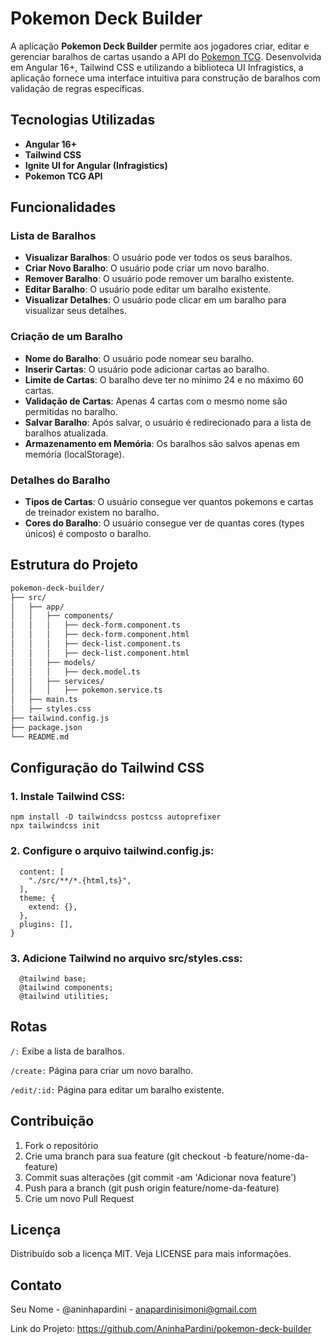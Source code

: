 # Pokemon Deck Builder

A aplicação **Pokemon Deck Builder** permite aos jogadores criar, editar e gerenciar baralhos de cartas usando a API do [Pokemon TCG](https://docs.pokemontcg.io/#api_v1cards_list). Desenvolvida em Angular 16+, Tailwind CSS e utilizando a biblioteca UI Infragistics, a aplicação fornece uma interface intuitiva para construção de baralhos com validação de regras específicas.

## Tecnologias Utilizadas

- **Angular 16+**
- **Tailwind CSS**
- **Ignite UI for Angular (Infragistics)**
- **Pokemon TCG API**

## Funcionalidades

### Lista de Baralhos

- **Visualizar Baralhos**: O usuário pode ver todos os seus baralhos.
- **Criar Novo Baralho**: O usuário pode criar um novo baralho.
- **Remover Baralho**: O usuário pode remover um baralho existente.
- **Editar Baralho**: O usuário pode editar um baralho existente.
- **Visualizar Detalhes**: O usuário pode clicar em um baralho para visualizar seus detalhes.

### Criação de um Baralho

- **Nome do Baralho**: O usuário pode nomear seu baralho.
- **Inserir Cartas**: O usuário pode adicionar cartas ao baralho.
- **Limite de Cartas**: O baralho deve ter no mínimo 24 e no máximo 60 cartas.
- **Validação de Cartas**: Apenas 4 cartas com o mesmo nome são permitidas no baralho.
- **Salvar Baralho**: Após salvar, o usuário é redirecionado para a lista de baralhos atualizada.
- **Armazenamento em Memória**: Os baralhos são salvos apenas em memória (localStorage).

### Detalhes do Baralho

- **Tipos de Cartas**: O usuário consegue ver quantos pokemons e cartas de treinador existem no baralho.
- **Cores do Baralho**: O usuário consegue ver de quantas cores (types únicos) é composto o baralho.

## Estrutura do Projeto

```markdown
pokemon-deck-builder/
├── src/
│   ├── app/
│   │   ├── components/
│   │   │   ├── deck-form.component.ts
│   │   │   ├── deck-form.component.html
│   │   │   ├── deck-list.component.ts
│   │   │   ├── deck-list.component.html
│   │   ├── models/
│   │   │   ├── deck.model.ts
│   │   ├── services/
│   │   │   ├── pokemon.service.ts
│   ├── main.ts
│   ├── styles.css
├── tailwind.config.js
├── package.json
└── README.md
```

## Configuração do Tailwind CSS

### 1. Instale Tailwind CSS:
  ``` 
  npm install -D tailwindcss postcss autoprefixer
  npx tailwindcss init 
  ```

### 2. Configure o arquivo tailwind.config.js:
  ``` module.exports = {
    content: [
      "./src/**/*.{html,ts}",
    ],
    theme: {
      extend: {},
    },
    plugins: [],
  }
  ```

### 3. Adicione Tailwind no arquivo src/styles.css:
  ``` 
    @tailwind base;
    @tailwind components;
    @tailwind utilities; 
  ```

## Rotas

``/:`` Exibe a lista de baralhos.

``/create:`` Página para criar um novo baralho.

``/edit/:id:`` Página para editar um baralho existente.

## Contribuição

1. Fork o repositório
2. Crie uma branch para sua feature (git checkout -b feature/nome-da-feature)
3. Commit suas alterações (git commit -am 'Adicionar nova feature')
4. Push para a branch (git push origin feature/nome-da-feature)
5. Crie um novo Pull Request

## Licença

Distribuído sob a licença MIT. Veja LICENSE para mais informações.

## Contato

Seu Nome - @aninhapardini - anapardinisimoni@gmail.com

Link do Projeto: https://github.com/AninhaPardini/pokemon-deck-builder